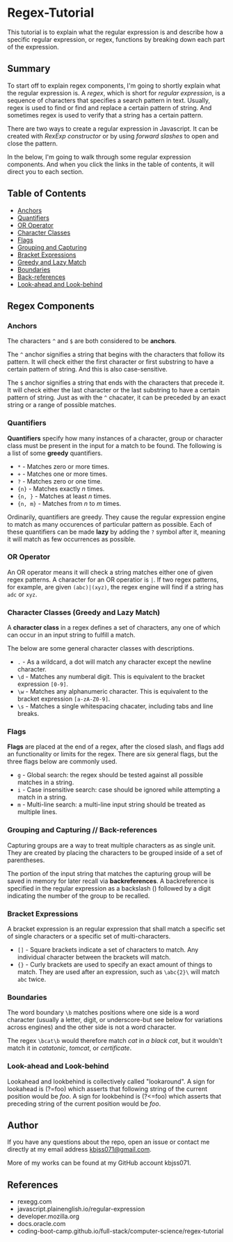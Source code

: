 # Regex-Tutorial

This tutorial is to explain what the regular expression is and describe how a specific regular expression, or regex, functions by breaking down each part of the expression.

## Summary

To start off to explain regex components, I'm going to shortly explain what the regular expression is. A *regex*, which is short for *regular expression*, is a sequence of characters that specifies a search pattern in text. Usually, regex is used to find or find and replace a certain pattern of string. And sometimes regex is used to verify that a string has a certain pattern.

There are two ways to create a regular expression in Javascript. It can be created with *RexExp constructor* or by using *forward slashes* to open and close the pattern.

In the below, I'm going to walk through some regular expression components. And when you click the links in the table of contents, it will direct you to each section.

## Table of Contents

- [Anchors](#anchors)
- [Quantifiers](#quantifiers)
- [OR Operator](#or-operator)
- [Character Classes](#character-classes)
- [Flags](#flags)
- [Grouping and Capturing](#grouping-and-capturing)
- [Bracket Expressions](#bracket-expressions)
- [Greedy and Lazy Match](#greedy-and-lazy-match)
- [Boundaries](#boundaries)
- [Back-references](#back-references)
- [Look-ahead and Look-behind](#look-ahead-and-look-behind)

## Regex Components

### Anchors
The characters `^` and `$` are both considered to be **anchors**.

The `^` anchor signifies a string that begins with the characters that follow its pattern. It will check either the first character or first substring to have a certain pattern of string. And this is also case-sensitive.

The `$` anchor signifies a string that ends with the characters that precede it. It will check either the last character or the last substring to have a certain pattern of string. Just as with the `^` chacater, it can be preceded by an exact string or a range of possible matches.

### Quantifiers
**Quantifiers** specify how many instances of a character, group or character class must be present in the input for a match to be found. The following is a list of some **greedy** quantifiers.

- `*` - Matches zero or more times.
- `+` - Matches one or more times.
- `?` - Matches zero or one time.
- `{n}` - Matches exactly *n* times.
- `{n, }` - Matches at least *n* times.
- `{n, m}` - Matches from *n* to *m* times.

Ordinarily, quantifiers are greedy. They cause the regular expression engine to match as many occurences of particular pattern as possible. Each of these quantifiers can be made **lazy** by adding the `?` symbol after it, meaning it will match as few occurrences as possible.

### OR Operator
An OR operator means it will check a string matches either one of given regex patterns. A character for an OR operatior is `|`. If two regex patterns, for example, are given `(abc)|(xyz)`, the regex engine will find if a string has `adc` or `xyz`.

### Character Classes (Greedy and Lazy Match)
A **character class** in a regex defines a set of characters, any one of which can occur in an input string to fulfill a match.

The below are some general character classes with descriptions.

- `.` - As a wildcard, a dot will match any character except the newline character.
- `\d` - Matches any numberal digit. This is equivalent to the bracket expression `[0-9]`.
- `\w` - Matches any alphanumeric character. This is equivalent to the bracket expression `[a-zA-Z0-9]`.
- `\s` - Matches a single whitespacing chacater, including tabs and line breaks.

### Flags
**Flags** are placed at the end of a regex, after the closed slash, and flags add an functionality or limits for the regex. There are six general flags, but the three flags below are commonly used.

- `g` - Global search: the regex should be tested against all possible matches in a string.
- `i` - Case insensitive search: case should be ignored while attempting a match in a string.
- `m` - Multi-line search: a multi-line input string should be treated as multiple lines.

### Grouping and Capturing // Back-references
Capturing groups are a way to treat multiple characters as as single unit. They are created by placing the characters to be grouped inside of a set of parentheses.

The portion of the input string that matches the capturing group will be saved in memory for later recall via **backreferences**. A backreference is specified in the regular expression as a backslash (\) followed by a digit indicating the number of the group to be recalled.

### Bracket Expressions
A bracket expression is an regular expression that shall match a specific set of single characters or a specific set of multi-characters.

- `[]` - Square brackets indicate a set of characters to match. Any individual character between the brackets will match. 
- `{}` - Curly brackets are used to specify an exact amount of things to match. They are used after an expression, such as `\abc{2}\` will match `abc` twice.

### Boundaries
The word boundary `\b` matches positions where one side is a word character (usually a letter, digit, or underscore-but see below for variations across engines) and the other side is not a word character.

The regex `\bcat\b` would therefore match *cat* in *a black cat*, but it wouldn't match it in *catatonic*, *tomcat*, or *certificate*.

### Look-ahead and Look-behind
Lookahead and lookbehind is collectively called "lookaround". A sign for lookahead is (?=foo) which asserts that following string of the current position would be *foo*. A sign for lookbehind is (?<=foo) which asserts that preceding string of the current position would be *foo*.

## Author

If you have any questions about the repo, open an issue or contact me directly at my email address kbjss071@gmail.com.

More of my works can be found at my GitHub account kbjss071.

## References
- rexegg.com
- javascript.plainenglish.io/regular-expression
- developer.mozilla.org
- docs.oracle.com
- coding-boot-camp.github.io/full-stack/computer-science/regex-tutorial